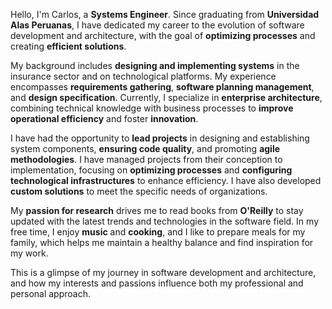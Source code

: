 Hello, I'm Carlos, a **Systems Engineer**. Since graduating from **Universidad Alas Peruanas**, I have dedicated my career to the evolution of software development and architecture, with the goal of **optimizing processes** and creating **efficient solutions**.

My background includes **designing and implementing systems** in the insurance sector and on technological platforms. My experience encompasses **requirements gathering**, **software planning management**, and **design specification**. Currently, I specialize in **enterprise architecture**, combining technical knowledge with business processes to **improve operational efficiency** and foster **innovation**.

I have had the opportunity to **lead projects** in designing and establishing system components, **ensuring code quality**, and promoting **agile methodologies**. I have managed projects from their conception to implementation, focusing on **optimizing processes** and **configuring technological infrastructures** to enhance efficiency. I have also developed **custom solutions** to meet the specific needs of organizations.

My **passion for research** drives me to read books from **O'Reilly** to stay updated with the latest trends and technologies in the software field. In my free time, I enjoy **music** and **cooking**, and I like to prepare meals for my family, which helps me maintain a healthy balance and find inspiration for my work.

This is a glimpse of my journey in software development and architecture, and how my interests and passions influence both my professional and personal approach.
